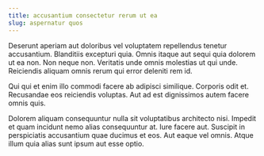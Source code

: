 ```yaml
---
title: accusantium consectetur rerum ut ea
slug: aspernatur quos
---
```


Deserunt aperiam aut doloribus vel voluptatem repellendus tenetur accusantium. Blanditiis excepturi quia. Omnis itaque aut sequi quia dolorem ut ea non. Non neque non. Veritatis unde omnis molestias ut qui unde. Reiciendis aliquam omnis rerum qui error deleniti rem id.

Qui qui et enim illo commodi facere ab adipisci similique. Corporis odit et. Recusandae eos reiciendis voluptas. Aut ad est dignissimos autem facere omnis quis.

Dolorem aliquam consequuntur nulla sit voluptatibus architecto nisi. Impedit et quam incidunt nemo alias consequuntur at. Iure facere aut. Suscipit in perspiciatis accusantium quae ducimus et eos. Aut eaque vel omnis. Atque illum quia alias sunt ipsum aut esse optio.
